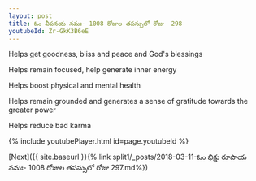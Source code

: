 ```yaml
---
layout: post
title: ఓం వీపనయ నమః- 1008 రోజుల తపస్సులో రోజు  298
youtubeId: Zr-GkK3B6eE
---
```

 
 
Helps get goodness, bliss and peace and God's blessings
 
Helps remain focused, help generate inner energy 
 
Helps boost physical and mental health 
 
Helps remain grounded and generates a sense of gratitude towards the greater power 
 
Helps reduce bad karma
 
 
 
 


{% include youtubePlayer.html id=page.youtubeId %}
 
[Next]({{ site.baseurl }}{% link  split1/_posts/2018-03-11-ఓం భిక్షు రూపాయ నమః- 1008 రోజుల తపస్సులో రోజు  297.md%})
 
